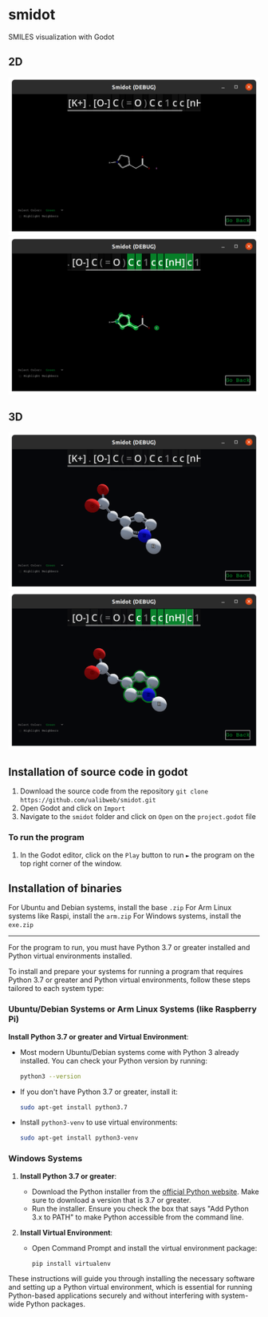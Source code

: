 # smidot
SMILES visualization with Godot


## 2D

![](Images/2d_base.png)
![](Images/2d_highlight.png)

## 3D

![](Images/3d_base.png)
![](Images/3d_highlight.png)

## Installation of source code in godot

1. Download the source code from the repository
`git clone https://github.com/ualibweb/smidot.git`
2. Open Godot and click on `Import`
3. Navigate to the `smidot` folder and click on `Open` on the `project.godot` file

### To run the program

1. In the Godot editor, click on the `Play` button to run `►` the program on the top right corner of the window. 

## Installation of binaries

For Ubuntu and Debian systems, install the base `.zip`
For Arm Linux systems like Raspi, install the `arm.zip`
For Windows systems, install the `exe.zip`

---

For the program to run, you must have Python 3.7 or greater installed and Python virtual environments installed.

To install and prepare your systems for running a program that requires Python 3.7 or greater and Python virtual environments, follow these steps tailored to each system type:

### Ubuntu/Debian Systems or Arm Linux Systems (like Raspberry Pi)

**Install Python 3.7 or greater and Virtual Environment**:
   - Most modern Ubuntu/Debian systems come with Python 3 already installed. You can check your Python version by running:
     ```bash
     python3 --version
     ```
   - If you don't have Python 3.7 or greater, install it:
     ```bash
     sudo apt-get install python3.7
     ```
   - Install `python3-venv` to use virtual environments:
     ```bash
     sudo apt-get install python3-venv
     ```

### Windows Systems

1. **Install Python 3.7 or greater**:
   - Download the Python installer from the [official Python website](https://www.python.org/downloads/). Make sure to download a version that is 3.7 or greater.
   - Run the installer. Ensure you check the box that says "Add Python 3.x to PATH" to make Python accessible from the command line.

2. **Install Virtual Environment**:
   - Open Command Prompt and install the virtual environment package:
     ```cmd
     pip install virtualenv
     ```

These instructions will guide you through installing the necessary software and setting up a Python virtual environment, which is essential for running Python-based applications securely and without interfering with system-wide Python packages.
